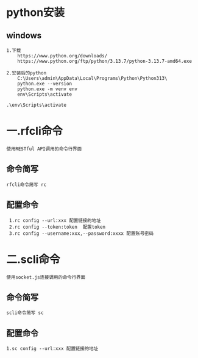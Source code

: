 # python安装
## windows
```
1.下载
    https://www.python.org/downloads/
    https://www.python.org/ftp/python/3.13.7/python-3.13.7-amd64.exe

2.安装后的python
    C:\Users\admin\AppData\Local\Programs\Python\Python313\
    python.exe --version
    python.exe -m venv env
    env\Scripts\activate

```
    .\env\Scripts\activate
# 一.rfcli命令
```ls
使用RESTful API调用的命令行界面
```

## 命令简写
```
rfcli命令简写 rc
```

## 配置命令
```
 1.rc config --url:xxx 配置链接的地址
 2.rc config --token:token  配置token
 3.rc config --username:xxx,--password:xxxx 配置账号密码
```




# 二.scli命令
```
使用socket.js连接调用的命令行界面
```

## 命令简写
```
scli命令简写 sc
```

## 配置命令
```
1.sc config --url:xxx 配置链接的地址
```




